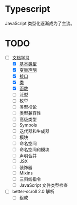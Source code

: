 # Typescript

JavaScript 类型化逐渐成为了主流。

# TODO

- [ ] [文档学习](https://github.com/llccing-demo/Typescript-simple)
  - [x] [基本类型](https://github.com/llccing-demo/Typescript-simple/tree/master/src/basic-types)
  - [x] [变量声明](https://github.com/llccing-demo/Typescript-simple/tree/master/src/variable-declarations)
  - [x] [接口](https://github.com/llccing-demo/Typescript-simple/tree/master/src/interface)
  - [x] [类](https://github.com/llccing-demo/Typescript-simple/tree/master/src/classes)
  - [x] [函数](https://github.com/llccing-demo/Typescript-simple/tree/master/src/functions)
  - [ ] 泛型
  - [ ] 枚举
  - [ ] 类型推论
  - [ ] 类型兼容性
  - [ ] 高级类型
  - [ ] Symbols
  - [ ] 迭代器和生成器
  - [ ] 模块
  - [ ] 命名空间
  - [ ] 命名空间和模块
  - [ ] 声明合并
  - [ ] JSX
  - [ ] 装饰器
  - [ ] Mixins
  - [ ] 三斜线指令
  - [ ] JavaScript 文件类型检查
- [ ] better-scroll 2.0 解析
  - [ ] 组成
